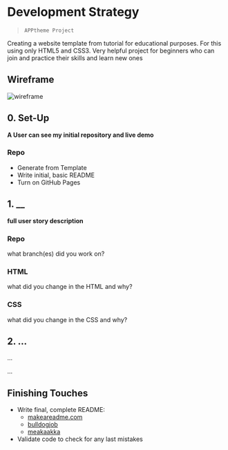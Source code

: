 # Development Strategy

> `APPtheme Project`

Creating a website template from tutorial for educational purposes. For this using only HTML5 and CSS3.
Very helpful project for beginners who can join and practice their skills and learn new ones

## Wireframe

<!-- include a wireframe for your project in this repository, and display it here -->
<!-- wireframe.cc is a good site for getting started with wireframes -->
![wireframe](https://wireframe.cc/pro/pp/a9c694542380868)

## 0. Set-Up

__A User can see my initial repository and live demo__

### Repo

- Generate from Template
- Write initial, basic README
- Turn on GitHub Pages

## 1. __

__full user story description__

### Repo

what branch(es) did you work on?

### HTML

what did you change in the HTML and why?

### CSS

what did you change in the CSS and why?

## 2. ...

...

...

## Finishing Touches

- Write final, complete README:
  - [makeareadme.com](https://www.makeareadme.com/)
  - [bulldogjob](https://bulldogjob.com/news/449-how-to-write-a-good-readme-for-your-github-project)
  - [meakaakka](https://medium.com/@meakaakka/a-beginners-guide-to-writing-a-kickass-readme-7ac01da88ab3)
- Validate code to check for any last mistakes
